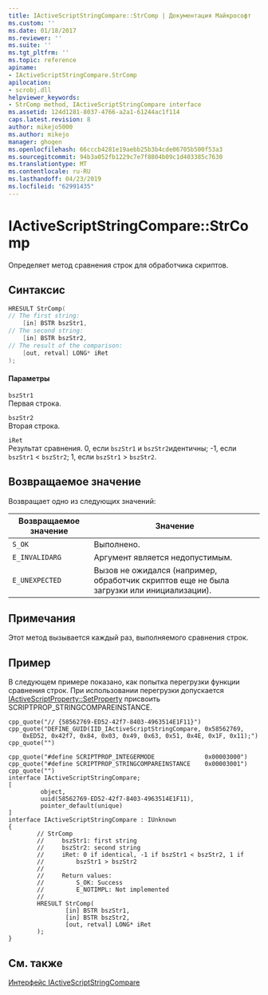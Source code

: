 ```yaml
---
title: IActiveScriptStringCompare::StrComp | Документация Майкрософт
ms.custom: ''
ms.date: 01/18/2017
ms.reviewer: ''
ms.suite: ''
ms.tgt_pltfrm: ''
ms.topic: reference
apiname:
- IActiveScriptStringCompare.StrComp
apilocation:
- scrobj.dll
helpviewer_keywords:
- StrComp method, IActiveScriptStringCompare interface
ms.assetid: 124d1281-8037-4766-a2a1-61244ac1f114
caps.latest.revision: 8
author: mikejo5000
ms.author: mikejo
manager: ghogen
ms.openlocfilehash: 66cccb4281e19aebb25b3b4cde06705b500f53a3
ms.sourcegitcommit: 94b3a052fb1229c7e7f8804b09c1d403385c7630
ms.translationtype: MT
ms.contentlocale: ru-RU
ms.lasthandoff: 04/23/2019
ms.locfileid: "62991435"
---
```

# <a name="iactivescriptstringcomparestrcomp"></a>IActiveScriptStringCompare::StrComp
Определяет метод сравнения строк для обработчика скриптов.  
  
## <a name="syntax"></a>Синтаксис  
  
```cpp
HRESULT StrComp(  
// The first string:  
    [in] BSTR bszStr1,    
// The second string:   
    [in] BSTR bszStr2,    
// The result of the comparison:  
    [out, retval] LONG* iRet   
);  
```  
  
#### <a name="parameters"></a>Параметры  
 `bszStr1`  
 Первая строка.  
  
 `bszStr2`  
 Вторая строка.  
  
 `iRet`  
 Результат сравнения. 0, если `bszStr1` и `bszStr2`идентичны; -1, если `bszStr1`  <  `bszStr2`; 1, если `bszStr1`  >  `bszStr2`.  
  
## <a name="return-value"></a>Возвращаемое значение  
 Возвращает одно из следующих значений:  
  
|Возвращаемое значение|Значение|  
|------------------|-------------|  
|`S_OK`|Выполнено.|  
|`E_INVALIDARG`|Аргумент является недопустимым.|  
|`E_UNEXPECTED`|Вызов не ожидался (например, обработчик скриптов еще не была загрузки или инициализации).|  
  
## <a name="remarks"></a>Примечания  
 Этот метод вызывается каждый раз, выполняемого сравнения строк.  
  
## <a name="example"></a>Пример  
 В следующем примере показано, как попытка перегрузки функции сравнения строк. При использовании перегрузки допускается [IActiveScriptProperty::SetProperty](../../winscript/reference/iactivescriptproperty-setproperty.md) присвоить SCRIPTPROP_STRINGCOMPAREINSTANCE.  
  
```cpp#  
cpp_quote("// {58562769-ED52-42f7-8403-4963514E1F11}")  
cpp_quote("DEFINE_GUID(IID_IActiveScriptStringCompare, 0x58562769,   
    0xED52, 0x42f7, 0x84, 0x03, 0x49, 0x63, 0x51, 0x4E, 0x1F, 0x11);")  
cpp_quote("")  
  
cpp_quote("#define SCRIPTPROP_INTEGERMODE              0x00003000")  
cpp_quote("#define SCRIPTPROP_STRINGCOMPAREINSTANCE    0x00003001")  
cpp_quote("")  
interface IActiveScriptStringCompare;  
[  
         object,  
         uuid(58562769-ED52-42f7-8403-4963514E1F11),  
         pointer_default(unique)  
]  
interface IActiveScriptStringCompare : IUnknown  
{  
        // StrComp  
        //     bszStr1: first string  
        //     bszStr2: second string  
        //     iRet: 0 if identical, -1 if bszStr1 < bszStr2, 1 if   
        //         bszStr1 > bszStr2  
        //            
        //     Return values:  
        //         S_OK: Success  
        //         E_NOTIMPL: Not implemented  
        //  
        HRESULT StrComp(  
                [in] BSTR bszStr1,  
                [in] BSTR bszStr2,  
                [out, retval] LONG* iRet  
        );  
}  
```  
  
## <a name="see-also"></a>См. также  
 [Интерфейс IActiveScriptStringCompare](../../winscript/reference/iactivescriptstringcompare-interface.md)